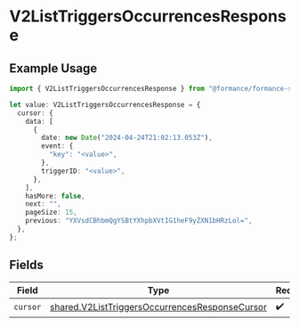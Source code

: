 # V2ListTriggersOccurrencesResponse

## Example Usage

```typescript
import { V2ListTriggersOccurrencesResponse } from "@formance/formance-sdk/sdk/models/shared";

let value: V2ListTriggersOccurrencesResponse = {
  cursor: {
    data: [
      {
        date: new Date("2024-04-24T21:02:13.053Z"),
        event: {
          "key": "<value>",
        },
        triggerID: "<value>",
      },
    ],
    hasMore: false,
    next: "",
    pageSize: 15,
    previous: "YXVsdCBhbmQgYSBtYXhpbXVtIG1heF9yZXN1bHRzLol=",
  },
};
```

## Fields

| Field                                                                                                                   | Type                                                                                                                    | Required                                                                                                                | Description                                                                                                             |
| ----------------------------------------------------------------------------------------------------------------------- | ----------------------------------------------------------------------------------------------------------------------- | ----------------------------------------------------------------------------------------------------------------------- | ----------------------------------------------------------------------------------------------------------------------- |
| `cursor`                                                                                                                | [shared.V2ListTriggersOccurrencesResponseCursor](../../../sdk/models/shared/v2listtriggersoccurrencesresponsecursor.md) | :heavy_check_mark:                                                                                                      | N/A                                                                                                                     |